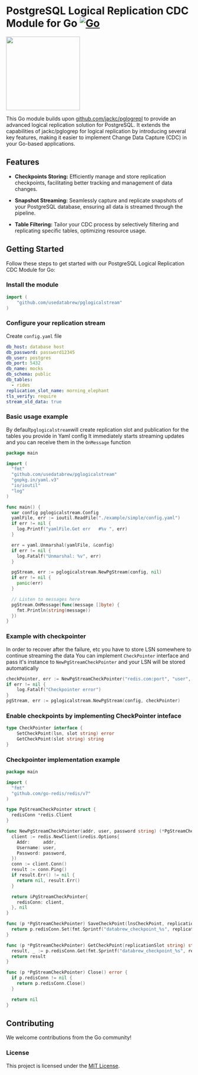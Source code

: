 # PostgreSQL Logical Replication CDC Module for Go [![Go](https://github.com/usedatabrew/pglogicalstream/actions/workflows/go.yml/badge.svg)](https://github.com/usedatabrew/pglogicalstream/actions/workflows/go.yml)

<img src='./images/databrew-logo.png' width="200px" align="middle" >

This Go module builds upon [github.com/jackc/pglogrepl](https://github.com/jackc/pglogrepl) to provide an advanced
logical replication solution for PostgreSQL. It extends the capabilities of jackc/pglogrep for logical replication by
introducing several key features, making it easier to implement Change Data Capture (CDC) in your Go-based applications.

## Features

- **Checkpoints Storing:** Efficiently manage and store replication checkpoints, facilitating better tracking and
  management of data changes.

- **Snapshot Streaming:** Seamlessly capture and replicate snapshots of your PostgreSQL database, ensuring all data is
  streamed through the pipeline.

- **Table Filtering:** Tailor your CDC process by selectively filtering and replicating specific tables, optimizing
  resource usage.

## Getting Started

Follow these steps to get started with our PostgreSQL Logical Replication CDC Module for Go:

### Install the module

```go
import (
    "github.com/usedatabrew/pglogicalstream"
)

```

### Configure your replication stream

Create `config.yaml` file

```yaml
db_host: database host
db_password: password12345
db_user: postgres
db_port: 5432
db_name: mocks
db_schema: public
db_tables:
  - rides
replication_slot_name: morning_elephant
tls_verify: require
stream_old_data: true
```

### Basic usage example

By default`pglogicalstream`will create replication slot and publication for the tables you provide in Yaml config
It immediately starts streaming updates and you can receive them in the `OnMessage` function

```go
package main

import (
  "fmt"
  "github.com/usedatabrew/pglogicalstream"
  "gopkg.in/yaml.v3"
  "io/ioutil"
  "log"
)

func main() {
  var config pglogicalstream.Config
  yamlFile, err := ioutil.ReadFile("./example/simple/config.yaml")
  if err != nil {
    log.Printf("yamlFile.Get err   #%v ", err)
  }

  err = yaml.Unmarshal(yamlFile, &config)
  if err != nil {
    log.Fatalf("Unmarshal: %v", err)
  }

  pgStream, err := pglogicalstream.NewPgStream(config, nil)
  if err != nil {
    panic(err)
  }

  // Listen to messages here
  pgStream.OnMessage(func(message []byte) {
    fmt.Println(string(message))
  })
}
```

### Example with checkpointer

In order to recover after the failure, etc you have to store LSN somewhere to continue streaming the data
You can implement `CheckPointer` interface and pass it's instance to  `NewPgStreamCheckPointer` and your LSN
will be stored automatically

```go
checkPointer, err := NewPgStreamCheckPointer("redis.com:port", "user", "password")
if err != nil {
    log.Fatalf("Checkpointer error")
}
pgStream, err := pglogicalstream.NewPgStream(config, checkPointer)
```

### Enable checkpoints by implementing CheckPointer inteface

```go
type CheckPointer interface {
    SetCheckPoint(lsn, slot string) error
    GetCheckPoint(slot string) string
}
```

### Checkpointer implementation example

```go
package main

import (
  "fmt"
  "github.com/go-redis/redis/v7"
)

type PgStreamCheckPointer struct {
  redisConn *redis.Client
}

func NewPgStreamCheckPointer(addr, user, password string) (*PgStreamCheckPointer, error) {
  client := redis.NewClient(&redis.Options{
    Addr:     addr,
    Username: user,
    Password: password,
  })
  conn := client.Conn()
  result := conn.Ping()
  if result.Err() != nil {
    return nil, result.Err()
  }

  return &PgStreamCheckPointer{
    redisConn: client,
  }, nil
}

func (p *PgStreamCheckPointer) SaveCheckPoint(lnsCheckPoint, replicationSlot string) error {
  return p.redisConn.Set(fmt.Sprintf("databrew_checkpoint_%s", replicationSlot), lnsCheckPoint, 0).Err()
}

func (p *PgStreamCheckPointer) GetCheckPoint(replicationSlot string) string {
  result, _ := p.redisConn.Get(fmt.Sprintf("databrew_checkpoint_%s", replicationSlot)).Result()
  return result
}

func (p *PgStreamCheckPointer) Close() error {
  if p.redisConn != nil {
    return p.redisConn.Close()
  }

  return nil
}
```

## Contributing

We welcome contributions from the Go community!

### License

This project is licensed under the [MIT License](LICENSE).